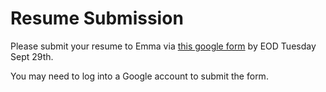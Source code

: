 # Resume Submission

Please submit your resume to Emma via [this google form](https://docs.google.com/forms/d/e/1FAIpQLSc66i0N0eEuxlbdUlOKk8PJZ7F3usgqTDtRDA8XrgUJPhNKcw/viewform?pli=1) by EOD Tuesday Sept 29th.

You may need to log into a Google account to submit the form.
